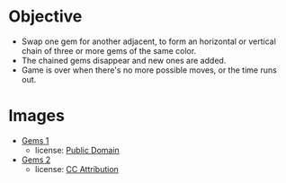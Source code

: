 Objective
=========

- Swap one gem for another adjacent, to form an horizontal or vertical chain of three or more gems of the same color.
- The chained gems disappear and new ones are added.
- Game is over when there's no more possible moves, or the time runs out.


Images
======

- [Gems 1](http://opengameart.org/content/puzzle-game-art)
    - license: [Public Domain](http://creativecommons.org/publicdomain/zero/1.0/)
- [Gems 2](http://opengameart.org/content/gems-set-01)
    - license: [CC Attribution](http://creativecommons.org/licenses/by/3.0/)